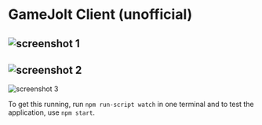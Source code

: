 GameJolt Client (unofficial)
============================

![screenshot 1](http://i.imgur.com/0nyjgjU.jpg)
---
![screenshot 2](http://i.imgur.com/Hp4WkjY.png)
---
![screenshot 3](http://i.imgur.com/HI2MPYV.png)

To get this running, run `npm run-script watch` in one terminal and to test the application, use `npm start`.
